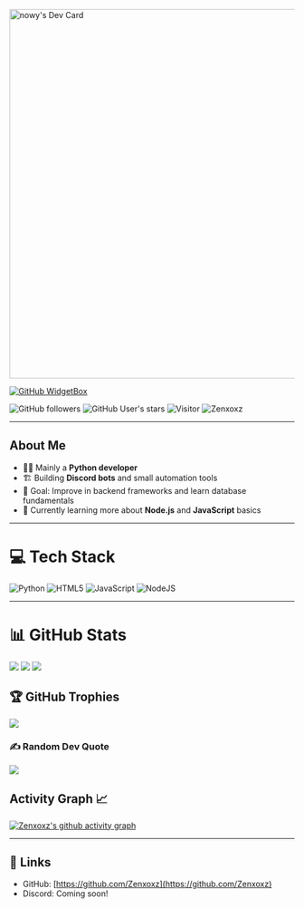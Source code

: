 <!-- GitHub Profile README for Zenxoxz -->

<a href="https://app.daily.dev/nowy55"><img src="https://api.daily.dev/devcards/v2/pGzg0SAC3FVNBV4SCuuEJ.png?r=vmc&type=wide" width="652" alt="nowy's Dev Card"/></a>

[![GitHub WidgetBox](https://github-widgetbox.vercel.app/api/profile?username=Zenxoxz\&data=followers,repositories,stars,commits\&theme=viridescent)](https://github.com/Zenxoxz)

![GitHub followers](https://img.shields.io/github/followers/Zenxoxz?style=social)
![GitHub User's stars](https://img.shields.io/github/stars/Zenxoxz?style=social)
![Visitor](https://visitor-badge.laobi.icu/badge?page_id=Zenxoxz.profile) <img src="https://komarev.com/ghpvc/?username=Zenxoxz" alt="Zenxoxz" />

---

## About Me

* 🧑‍💻 Mainly a **Python developer**
* 🏗️ Building **Discord bots** and small automation tools
* 🎯 Goal: Improve in backend frameworks and learn database fundamentals
* 🔭 Currently learning more about **Node.js** and **JavaScript** basics

---

# 💻 Tech Stack

![Python](https://img.shields.io/badge/python-3776AB.svg?style=for-the-badge\&logo=python\&logoColor=white)
![HTML5](https://img.shields.io/badge/html5-E34F26.svg?style=for-the-badge\&logo=html5\&logoColor=white)
![JavaScript](https://img.shields.io/badge/javascript-%23323330.svg?style=for-the-badge\&logo=javascript\&logoColor=%23F7DF1E)
![NodeJS](https://img.shields.io/badge/node.js-6DA55F?style=for-the-badge\&logo=node.js\&logoColor=white)

---

# 📊 GitHub Stats

![](https://github-readme-stats.vercel.app/api?username=Zenxoxz\&theme=merko\&hide_border=true\&include_all_commits=true\&count_private=true)
![](https://nirzak-streak-stats.vercel.app/?user=Zenxoxz\&theme=merko\&hide_border=true)
![](https://github-readme-stats.vercel.app/api/top-langs/?username=Zenxoxz\&theme=merko\&hide_border=true\&layout=compact)

## 🏆 GitHub Trophies

![](https://github-profile-trophy.vercel.app/?username=Zenxoxz\&theme=merko\&no-frame=true\&no-bg=true\&margin-w=4)

### ✍️ Random Dev Quote

![](https://quotes-github-readme.vercel.app/api?type=horizontal\&theme=merko)

## Activity Graph 📈

[![Zenxoxz's github activity graph](https://github-readme-activity-graph.vercel.app/graph?username=Zenxoxz\&bg_color=000000\&color=ffffff\&line=00ffff\&point=00ffff\&area=true\&hide_border=true)](https://github.com/ashutosh00710/github-readme-activity-graph)

---

## 🔗 Links

* GitHub: [https://github.com/Zenxoxz](https://github.com/Zenxoxz)
* Discord: Coming soon!
